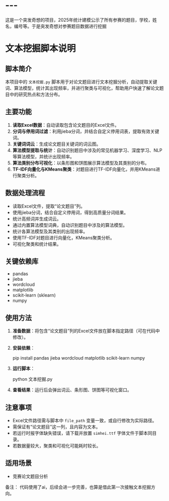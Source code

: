 # ---
这是一个突发奇想的项目，2025年统计建模公示了所有参赛的题目，学校，姓名，编号等。于是突发奇想对参赛题目数据进行挖掘
# 文本挖掘脚本说明

## 脚本简介
本项目中的 `文本挖掘.py` 脚本用于对论文题目进行文本挖掘分析，自动提取关键词、算法模型，统计其出现频率，并进行聚类与可视化，帮助用户快速了解论文题目中的研究热点和方法分布。

## 主要功能
1. **读取Excel数据**：自动读取包含论文题目的Excel文件。
2. **分词与停用词过滤**：利用jieba分词，并结合自定义停用词表，提取有效关键词。
3. **关键词词云**：生成论文题目关键词的词云图。
4. **算法模型提取与统计**：自动识别题目中涉及的常见机器学习、深度学习、NLP等算法模型，并统计出现频率。
5. **算法类别分布可视化**：以条形图和饼图展示算法模型及其类别的分布。
6. **TF-IDF向量化与KMeans聚类**：对题目进行TF-IDF向量化，并用KMeans进行聚类分析。

## 数据处理流程
- 读取Excel文件，提取“论文题目”列。
- 使用jieba分词，结合自定义停用词，得到高质量分词结果。
- 统计高频词并生成词云。
- 通过内置算法模型词典，自动识别题目中涉及的算法模型。
- 统计各算法模型及其类别的出现频率。
- 使用TF-IDF对题目进行向量化，KMeans聚类分析。
- 可视化聚类和统计结果。

## 关键依赖库
- pandas
- jieba
- wordcloud
- matplotlib
- scikit-learn (sklearn)
- numpy

## 使用方法
1. **准备数据**：将包含“论文题目”列的Excel文件放在脚本指定路径（可在代码中修改）。
2. **安装依赖**：

   pip install pandas jieba wordcloud matplotlib scikit-learn numpy

3. **运行脚本**：

   python 文本挖掘.py
   
4. **查看结果**：运行后会弹出词云、条形图、饼图等可视化窗口。

## 注意事项
- Excel文件路径需与脚本中 `file_path` 变量一致，或自行修改为实际路径。
- 需保证有“论文题目”这一列，且内容为文本。
- 若运行时报字体缺失错误，请下载并放置 `simhei.ttf` 字体文件于脚本同目录。
- 若数据量较大，聚类和可视化可能耗时较长。

## 适用场景
- 竞赛论文题目分析

备注：
代码使用了ai，后续会进一步完善，也算是借此第一次接触文本挖掘方向。


